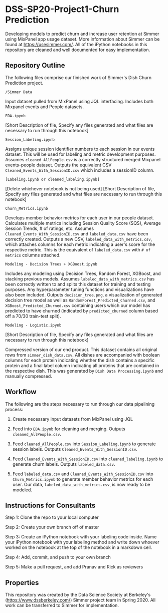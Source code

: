 # DSS-SP20-Project1-Churn Prediction
Developing models to predict churn and increase user retention at Simmer using MixPanel app usage dataset. More information about Simmer can be found at https://usesimmer.com/. All of the iPython notebooks in this repository are cleaned and well documented for easy implementation.

## Repository Outline
The following files comprise our finished work of Simmer's Dish Churn Prediction project.

`/Simmer Data`

Input dataset pulled from MixPanel using JQL interfacing. Includes both Mixpanel events and People datasets.

`EDA.ipynb`

[Short Description of file, Specify any files generated and what files are necessary to run through this notebook]

`Session_Labeling.ipynb`

Assigns unique session identifier numbers to each session in our events dataset. This will be used for labeling and metric development purposes. Assumes `cleaned_AllPeople.csv` is a correctly structured merged Mixpanel events-people dataset. Outputs the equivalent CSV `Cleaned_Events_With_SessionID.csv` which includes a sessionID column.

`[Labeling.ipynb or cleaned_labeling.ipynb]`

[Delete whichever notebook is not being used]
[Short Description of file, Specify any files generated and what files are necessary to run through this notebook]

`Churn_Metrics.ipynb`

Develops member behavior metrics for each user in our people dataset. Calculates multiple metrics including Session Quality Score (SQS), Average Session Trends, # of ratings, etc. Assumes `Cleaned_Events_With_SessionID.csv` and `labeled_data.csv` have been correctly created. Outputs a new CSV, `labeled_data_with_metrics.csv`, which attaches columns for each metric indicating a user's score for the respective metric. This is the equivalent of `labeled_data.csv` with `# of metrics` columns attached.

`Modeling - Decision Trees + XGBoost.ipynb`

Includes any modeling using Decision Trees, Random Forest, XGBoost, and stacking previous models. Assumes `labeled_data_with_metrics.csv` has been correctly written to and splits this dataset for training and testing purposes. Any hyperparameter tuning functions and visualizations have also been included. Outputs `decision_tree.png`, a visualization of generated decision tree model as well as `RandomForest_Predicted_Churned.csv`, and `XGBoost_Predicted_Churned.csv` containing users which our model has predicted to have churned (indicated by `predicted_churned` column based off a 70/30 train-test split).

`Modeling - Logistic.ipynb`

[Short Description of file, Specify any files generated and what files are necessary to run through this notebook]



Compressed version of our end product. This dataset contains all original rows from `simmer_dish_data.csv`. All dishes are accompanied with boolean columns for each protein indicating whether the dish contains a specific protein and a final label column indicating all proteins that are contained in the respective dish. This was generated by `Dish Data Processing.ipynb` and manually compressed.

## Workflow

The following are the steps necessary to run through our data pipelining process:

1. Create necessary input datasets from MixPanel using JQL

2. Feed into `EDA.ipynb` for cleaning and merging. Outputs `cleaned_AllPeople.csv`.

3. Feed `cleaned_AllPeople.csv` into `Session_Labeling.ipynb` to generate session labels. Outputs `Cleaned_Events_With_SessionID.csv`.

4. Feed `Cleaned_Events_With_SessionID.csv` into `cleaned_labeling.ipynb` to generate churn labels. Outputs `labeled_data.csv`.

5. Feed `labeled_data.csv` and `Cleaned_Events_With_SessionID.csv` into `Churn_Metrics.ipynb` to generate member behavior metrics for each user. Our data, `labeled_data_with_metrics.csv`, is now ready to be modeled.

## Instructions for Consultants

Step 1: Clone the repo to your local computer 

Step 2: Create your own branch off of master 

Step 3: Create an iPython notebook with your labeling code inside. Name your iPython notebook with your labeling method and write down whoever worked on the notebook at the top of the notebook in a markdown cell.

Step 4: Add, commit, and push to your own branch 

Step 5: Make a pull request, and add Pranav and Rick as reviewers

## Properties

This repository was created by the Data Science Society at Berkeley's (https://www.dssberkeley.com/) Simmer project team in Spring 2020. All work can be transferred to Simmer for implementation.
